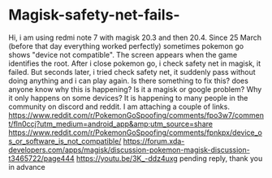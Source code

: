 # Magisk-safety-net-fails-
Hi, i am using redmi note 7 with magisk 20.3 and then 20.4. Since 25 March (before that day everything worked perfectly) sometimes pokemon go shows "device not compatible". The screen appears when the game identifies the root. After i close pokemon go, i check safety net in magisk, it failed. But seconds later, i tried check safety net, it suddenly pass without doing anything and i can play again. Is there something to fix this? does anyone know why this is happening? Is it a magisk or google problem? Why it only happens on some devices? It is happening to many people in the community on discord and reddit. I am attaching a couple of links.  https://www.reddit.com/r/PokemonGoSpoofing/comments/fpo3w7/comment/fln0ccj?utm_medium=android_app&amp;utm_source=share   https://www.reddit.com/r/PokemonGoSpoofing/comments/fpnkpx/device_os_or_software_is_not_compatible/  https://forum.xda-developers.com/apps/magisk/discussion-pokemon-magisk-discussion-t3465722/page444   https://youtu.be/3K_-ddz4uxg   pending reply, thank you in advance
